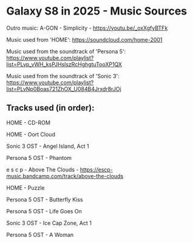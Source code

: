 # Galaxy S8 in 2025 - Music Sources

Outro music:
A-GON - Simplicity - https://youtu.be/_oxXgfyBTFk

Music used from 'HOME': https://soundcloud.com/home-2001

Music used from the soundtrack of 'Persona 5': https://www.youtube.com/playlist?list=PLvp_vWH_ksPJHslszRcHghgtuTooXP1QX

Music used from the soundtrack of 'Sonic 3': https://www.youtube.com/playlist?list=PLvNp0Boas721ZhOX_U084B4Jrxdr8rJOj



## Tracks used (in order):

HOME - CD-ROM

HOME - Oort Cloud

Sonic 3 OST - Angel Island, Act 1

Persona 5 OST - Phantom

e s c p - Above The Clouds - https://escp-music.bandcamp.com/track/above-the-clouds

HOME - Puzzle

Persona 5 OST - Butterfly Kiss

Persona 5 OST - Life Goes On

Sonic 3 OST - Ice Cap Zone, Act 1

Persona 5 OST - A Woman
